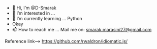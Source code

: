 - 👋 Hi, I’m @D-Smarak
- 👀 I’m interested in ... 
- 🌱 I’m currently learning ... Python
- Okay
- 📫 How to reach me ... Mail me on: smarak.marasini27@gmail.com

<!---
D-Smarak/D-Smarak is a ✨ special ✨ repository because its `README.md` (this file) appears on your GitHub profile.
You can click the Preview link to take a look at your changes.
--->


Reference link--> https://github.com/rwaldron/idiomatic.js/
